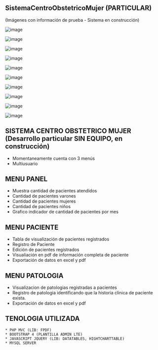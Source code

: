 ## SistemaCentroObstetricoMujer (PARTICULAR)

(Imágenes con información de prueba - Sistema en construcción)

![image](https://user-images.githubusercontent.com/14944400/116325274-6614e100-a787-11eb-8d70-c46d94b64116.png)

![image](https://user-images.githubusercontent.com/14944400/116325585-1b479900-a788-11eb-8221-6441d411b331.png)

![image](https://user-images.githubusercontent.com/14944400/116325607-27cbf180-a788-11eb-8451-864f03c006df.png)

![image](https://user-images.githubusercontent.com/14944400/116325639-387c6780-a788-11eb-95ea-589fbfbda152.png)

![image](https://user-images.githubusercontent.com/14944400/116325664-47631a00-a788-11eb-88a1-0620ec9393fa.png)

![image](https://user-images.githubusercontent.com/14944400/116325678-55189f80-a788-11eb-8bea-f99926444ad8.png)

![image](https://user-images.githubusercontent.com/14944400/116325700-619cf800-a788-11eb-9296-4ebe2ea9746a.png)

![image](https://user-images.githubusercontent.com/14944400/116325740-7c6f6c80-a788-11eb-9e31-798226e22050.png)

![image](https://user-images.githubusercontent.com/14944400/116325759-8b561f00-a788-11eb-8770-d0f860527893.png)

![image](https://user-images.githubusercontent.com/14944400/116325776-95781d80-a788-11eb-9d07-6c5758810c94.png)

## SISTEMA CENTRO OBSTETRICO MUJER (Desarrollo particular SIN EQUIPO, en construcción)


* Momentaneamente cuenta con 3 menús
* Multiusuario

## MENU PANEL


* Muestra cantidad de pacientes atendidos
* Cantidad de pacientes varones
* Cantidad de pacientes mujeres
* Cantidad de pacientes niños
* Grafico indicador de cantidad de pacientes por mes

## MENU PACIENTE


* Tabla de visualización de pacientes registrados
* Registro de Paciente
* Edición de pacientes registrados
* Visualiación en pdf de información completa de paciente
* Exportación de datos en excel y pdf

## MENU PATOLOGIA


* Visualizacion de patologias registradas a pacientes
* Registro de patologia identificando que la historia clinica de paciente exista.
* Exportación de datos en excel y pdf

## TENOLOGIA UTILIZADA

```
* PHP MVC (LIB: FPDF)
* BOOTSTRAP 4 (PLANTILLA ADMIN LTE)
* JAVASCRIPT JQUERY (LIB: DATATABLES, HIGHTCHARTTABLE)
* MYSQL SERVER
```
